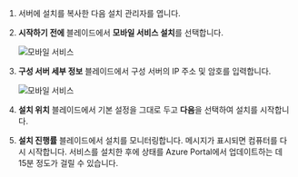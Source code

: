 1. 서버에 설치를 복사한 다음 설치 관리자를 엽니다.
2. **시작하기 전에** 블레이드에서 **모바일 서비스 설치**를 선택합니다.

    ![모바일 서비스](./media/site-recovery-install-mob-svc-gui/mobility3.png)
3. **구성 서버 세부 정보** 블레이드에서 구성 서버의 IP 주소 및 암호를 입력합니다.

    ![모바일 서비스](./media/site-recovery-install-mob-svc-gui/mobility6.png)
4. **설치 위치** 블레이드에서 기본 설정을 그대로 두고 **다음**을 선택하여 설치를 시작합니다.
5. **설치 진행률** 블레이드에서 설치를 모니터링합니다. 메시지가 표시되면 컴퓨터를 다시 시작합니다. 서비스를 설치한 후에 상태를 Azure Portal에서 업데이트하는 데 15분 정도가 걸릴 수 있습니다.

